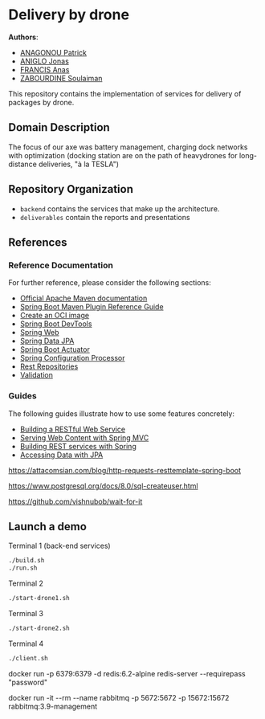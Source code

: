 # Delivery by drone

__Authors__:

* [ANAGONOU Patrick]()
* [ANIGLO Jonas]()
* [FRANCIS Anas]()
* [ZABOURDINE Soulaiman]()

This repository contains the implementation of services for delivery of packages by drone.

## Domain Description

The focus of our axe was battery management, charging dock networks with optimization (docking station are on the path
of heavydrones for long-distance deliveries, "à la TESLA")

## Repository Organization

* `backend` contains the services that make up the architecture.
* `deliverables` contain the reports and presentations

## References

### Reference Documentation

For further reference, please consider the following sections:

* [Official Apache Maven documentation](https://maven.apache.org/guides/index.html)
* [Spring Boot Maven Plugin Reference Guide](https://docs.spring.io/spring-boot/docs/2.5.5/maven-plugin/reference/html/)
* [Create an OCI image](https://docs.spring.io/spring-boot/docs/2.5.5/maven-plugin/reference/html/#build-image)
* [Spring Boot DevTools](https://docs.spring.io/spring-boot/docs/2.5.5/reference/htmlsingle/#using-boot-devtools)
* [Spring Web](https://docs.spring.io/spring-boot/docs/2.5.5/reference/htmlsingle/#boot-features-developing-web-applications)
* [Spring Data JPA](https://docs.spring.io/spring-boot/docs/2.5.5/reference/htmlsingle/#boot-features-jpa-and-spring-data)
* [Spring Boot Actuator](https://docs.spring.io/spring-boot/docs/2.6.3/reference/htmlsingle/#production-ready)
* [Spring Configuration Processor](https://docs.spring.io/spring-boot/docs/2.5.5/reference/htmlsingle/#configuration-metadata-annotation-processor)
* [Rest Repositories](https://docs.spring.io/spring-boot/docs/2.5.5/reference/htmlsingle/#howto-use-exposing-spring-data-repositories-rest-endpoint)
* [Validation](https://docs.spring.io/spring-boot/docs/2.5.5/reference/htmlsingle/#boot-features-validation)

### Guides

The following guides illustrate how to use some features concretely:

* [Building a RESTful Web Service](https://spring.io/guides/gs/rest-service/)
* [Serving Web Content with Spring MVC](https://spring.io/guides/gs/serving-web-content/)
* [Building REST services with Spring](https://spring.io/guides/tutorials/bookmarks/)
* [Accessing Data with JPA](https://spring.io/guides/gs/accessing-data-jpa/)

https://attacomsian.com/blog/http-requests-resttemplate-spring-boot

https://www.postgresql.org/docs/8.0/sql-createuser.html

https://github.com/vishnubob/wait-for-it

## Launch a demo

Terminal 1 (back-end services)

```sh
./build.sh
./run.sh

```

Terminal 2

```sh
./start-drone1.sh
```

Terminal 3

```sh
./start-drone2.sh
```

Terminal 4

```sh
./client.sh
```

docker run -p 6379:6379 -d redis:6.2-alpine redis-server --requirepass "password"

docker run -it --rm --name rabbitmq -p 5672:5672 -p 15672:15672 rabbitmq:3.9-management
